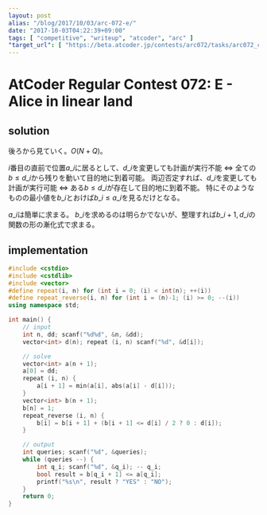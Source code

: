 ```yaml
---
layout: post
alias: "/blog/2017/10/03/arc-072-e/"
date: "2017-10-03T04:22:39+09:00"
tags: [ "competitive", "writeup", "atcoder", "arc" ]
"target_url": [ "https://beta.atcoder.jp/contests/arc072/tasks/arc072_c" ]
---
```


# AtCoder Regular Contest 072: E - Alice in linear land

## solution

後ろから見ていく。$O(N + Q)$。

$i$番目の直前で位置$a\_i$に居るとして、$d\_i$を変更しても計画が実行不能 $\iff$ 全ての$b \le d\_i$から残りを動いて目的地に到着可能。
両辺否定すれば、$d\_i$を変更しても計画が実行可能 $\iff$ ある$b \le d\_i$が存在して目的地に到着不能。
特にそのようなものの最小値を$b\_i$とおけば$b\_i \le a\_i$を見るだけとなる。

$a\_i$は簡単に求まる。
$b\_i$を求めるのは明らかでないが、整理すれば$b\_{i + 1}, d\_i$の関数の形の漸化式で求まる。

## implementation

``` c++
#include <cstdio>
#include <cstdlib>
#include <vector>
#define repeat(i, n) for (int i = 0; (i) < int(n); ++(i))
#define repeat_reverse(i, n) for (int i = (n)-1; (i) >= 0; --(i))
using namespace std;

int main() {
    // input
    int n, dd; scanf("%d%d", &n, &dd);
    vector<int> d(n); repeat (i, n) scanf("%d", &d[i]);

    // solve
    vector<int> a(n + 1);
    a[0] = dd;
    repeat (i, n) {
        a[i + 1] = min(a[i], abs(a[i] - d[i]));
    }
    vector<int> b(n + 1);
    b[n] = 1;
    repeat_reverse (i, n) {
        b[i] = b[i + 1] + (b[i + 1] <= d[i] / 2 ? 0 : d[i]);
    }

    // output
    int queries; scanf("%d", &queries);
    while (queries --) {
        int q_i; scanf("%d", &q_i); -- q_i;
        bool result = b[q_i + 1] <= a[q_i];
        printf("%s\n", result ? "YES" : "NO");
    }
    return 0;
}
```
